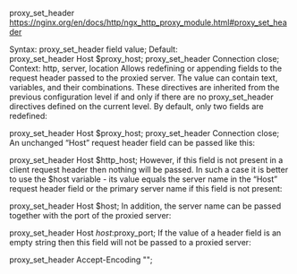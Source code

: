 proxy_set_header
https://nginx.org/en/docs/http/ngx_http_proxy_module.html#proxy_set_header

Syntax:	proxy_set_header field value;
Default:	
proxy_set_header Host $proxy_host;
proxy_set_header Connection close;
Context:	http, server, location
Allows redefining or appending fields to the request header passed to the proxied server. The value can contain text, variables, and their combinations. These directives are inherited from the previous configuration level if and only if there are no proxy_set_header directives defined on the current level. By default, only two fields are redefined:

proxy_set_header Host       $proxy_host;
proxy_set_header Connection close;
An unchanged “Host” request header field can be passed like this:

proxy_set_header Host       $http_host;
However, if this field is not present in a client request header then nothing will be passed. In such a case it is better to use the $host variable - its value equals the server name in the “Host” request header field or the primary server name if this field is not present:

proxy_set_header Host       $host;
In addition, the server name can be passed together with the port of the proxied server:

proxy_set_header Host       $host:$proxy_port;
If the value of a header field is an empty string then this field will not be passed to a proxied server:

proxy_set_header Accept-Encoding "";